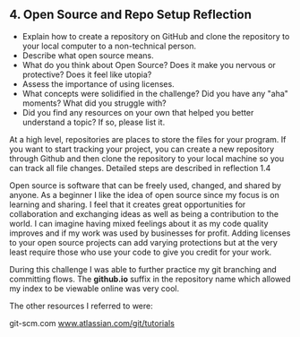 ## 4. Open Source and Repo Setup Reflection

- Explain how to create a repository on GitHub and clone the repository to your local computer to a non-technical person.
- Describe what open source means.
- What do you think about Open Source? Does it make you nervous or protective? Does it feel like utopia?
- Assess the importance of using licenses.
- What concepts were solidified in the challenge? Did you have any "aha" moments? What did you struggle with?
- Did you find any resources on your own that helped you better understand a topic? If so, please list it.

At a high level, repositories are places to store the files for your program. If you want to start tracking your project, you can create a new repository through Github and then clone the repository to your local machine so you can track all file changes. Detailed steps are described in reflection 1.4

Open source is software that can be freely used, changed, and shared by anyone. As a beginner I like the idea of open source since my focus is on learning and sharing. I feel that it creates great opportunities for collaboration and exchanging ideas as well as being a contribution to the world. I can imagine having mixed feelings about it as my code quality improves and if my work was used by businesses for profit. Adding licenses to your open source projects can add varying protections but at the very least require those who use your code to give you credit for your work.

During this challenge I was able to further practice my git branching and committing flows. The **github.io** suffix in the repository name which allowed my index to be viewable online was very cool.

The other resources I referred to were:

git-scm.com
www.atlassian.com/git/tutorials

